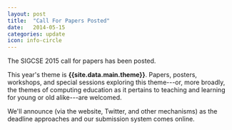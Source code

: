 ```yaml
---
layout: post
title:  "Call For Papers Posted"
date:   2014-05-15
categories: update
icon: info-circle
---
```


The SIGCSE 2015 call for papers has been posted.

This year's theme is <b>{{site.data.main.theme}}</b>. Papers, posters, workshops, and special sessions exploring this theme---or, more broadly, the themes of computing education as it pertains to teaching and learning for young or old alike---are welcomed.

We'll announce (via the website, Twitter, and other mechanisms) as the deadline approaches and our submission system comes online.

